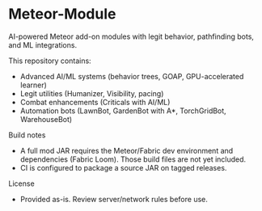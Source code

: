 # Meteor-Module

AI-powered Meteor add-on modules with legit behavior, pathfinding bots, and ML integrations.

This repository contains:
- Advanced AI/ML systems (behavior trees, GOAP, GPU-accelerated learner)
- Legit utilities (Humanizer, Visibility, pacing)
- Combat enhancements (Criticals with AI/ML)
- Automation bots (LawnBot, GardenBot with A*, TorchGridBot, WarehouseBot)

Build notes
- A full mod JAR requires the Meteor/Fabric dev environment and dependencies (Fabric Loom). Those build files are not yet included.
- CI is configured to package a source JAR on tagged releases.

License
- Provided as-is. Review server/network rules before use.
